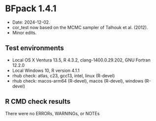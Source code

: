 # BFpack 1.4.1

* Date: 2024-12-02.
* cor_test now based on the MCMC sampler of Talhouk et al. (2012).
* Minor edits.

## Test environments
* Local OS X Ventura 13.5, R 4.3.2, clang-1400.0.29.202, GNU Fortran 12.2.0
* Local Windows 10, R version 4.1.1
* rhub check: atlas, c23, gcc13, intel, linux (R-devel)
* rhub check: macos-arm64 (R-devel), macos (R-devel), windows (R-devel)

## R CMD check results
There were no ERRORs, WARNINGs, or NOTEs

